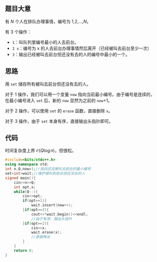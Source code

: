 ## 题目大意

有 $N$ 个人在排队办理事情，编号为 $1$,$2$,$\dots$,$N$。

有 3 个操作：

- `1`：叫队列里编号最小的人去前台。
- `2 x`：编号为 x 的人去前台办理事情然后离开（已经被叫去前台至少一次）
- `3`：输出已经被叫去前台但还没有去的人的编号中最小的一个。

## 思路

用 `set` 储存所有被叫去前台但还没有去的人。

对于 1 操作，我们可以用一个变量 `now` 指向当前最小编号。由于编号是连续的，在最小编号进入 `set` 后，新的 `now` 显然为之前的 `now`+1。

对于 2 操作，可以使用 `set` 的 `erase` 函数，直接删除 `x`。

对于 3 操作，由于 `set` 本身有序，直接输出头指针即可。

## 代码

时间复杂度上界 $\mathcal O(Q\log n)$，但很松。

```cpp
#include<bits/stdc++.h>
using namespace std;
int n,Q,now=1;//指向还没被叫去前台的最小编号
set<int>wait;//维护被叫到前台但还没去的人
signed main(){
    cin>>n>>Q;
    int opt,x;
    while(Q--){
        cin>>opt;
        if(opt==1){
            wait.insert(now++);
        }if(opt==3){
            cout<<*wait.begin()<<endl;
            //由于有序，输出头指针
        }if(opt==2){
            cin>>x;
            wait.erase(x);
            //直接移出
        }
    }
    return 0;
}
```